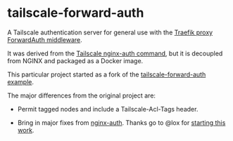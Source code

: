 # tailscale-forward-auth

A Tailscale authentication server for general use with the
[Traefik proxy ForwardAuth middleware](https://doc.traefik.io/traefik/middlewares/http/forwardauth/).

It was derived from the
[Tailscale nginx-auth command](https://github.com/tailscale/tailscale/blob/741ae9956e674177687062b5499a80db83505076/cmd/nginx-auth/README.md),
but it is decoupled from NGINX and packaged as a Docker image.

This particular project started as a fork of the
[tailscale-forward-auth example](https://github.com/kevin-hanselman/tailscale-forward-auth).

The major differences from the original project are:

- Permit tagged nodes and include a Tailscale-Acl-Tags header.

- Bring in major fixes from [nginx-auth](https://github.com/tailscale/tailscale/tree/main/cmd/nginx-auth). Thanks go to @lox for [starting this work](https://github.com/lox/tailscale-forward-auth).
